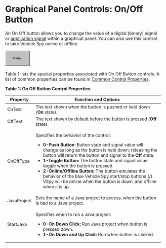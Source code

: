 # Graphical Panel Controls: On/Off Button

An On Off button allows you to change the value of a digital (binary) signal or [application signal](../../../main-menu-scripting-and-automation/application-signals/) within a graphical panel. You can also use this control to take Vehicle Spy online or offline.

![Figure 1: An On Off button, currently in the Off state.](../../../../.gitbook/assets/gpctrlOnOFFButton.gif)

Table 1 lists the special properties associated with On Off Button controls. A list of common properties can be found in [Common Control Properties](graphical-panel-controls-common-control-properties.md).

**Table 1: On Off Button Control Properties**

| Property    | Function and Options                                                                                                                                                                                                                                                                                                                                                                                                                                                                                                                                                                                                                                                                                                                                                 |
| ----------- | -------------------------------------------------------------------------------------------------------------------------------------------------------------------------------------------------------------------------------------------------------------------------------------------------------------------------------------------------------------------------------------------------------------------------------------------------------------------------------------------------------------------------------------------------------------------------------------------------------------------------------------------------------------------------------------------------------------------------------------------------------------------- |
| OnText      | The text shown when the button is pushed or held down (**On** state).                                                                                                                                                                                                                                                                                                                                                                                                                                                                                                                                                                                                                                                                                                |
| OffText     | The text shown by default before the button is pressed (**Off** state).                                                                                                                                                                                                                                                                                                                                                                                                                                                                                                                                                                                                                                                                                              |
| OnOffType   | <p>Specifies the behavior of the control:</p><ul><li><strong>0-Push Button:</strong> Button state and signal value will change as long as the button is held down; releasing the button will return the button and signal to the <strong>Off</strong> state.</li><li><strong>1-Toggle Button:</strong> The button state and signal value toggle when the button is pressed.</li><li><strong>2-Online/Offline Button:</strong> The button emulates the behavior of the blue Vehicle Spy start/stop buttons (<img src="https://cdn.intrepidcs.net/support/VehicleSpy/assets/play.gif" alt="">/<img src="https://cdn.intrepidcs.net/support/VehicleSpy/assets/playstop.gif" alt="">). VSpy will be online when the button is down, and offline when it is up.</li></ul> |
| JavaProject | Sets the name of a Java project to access, when the button is tied to a Java project.                                                                                                                                                                                                                                                                                                                                                                                                                                                                                                                                                                                                                                                                                |
| StartJava   | <p>Specifies when to run a Java project:<br></p><ul><li><strong>0-On Down Click:</strong> Run Java project when button is pressed down.</li><li><strong>1-On Down and Up Click:</strong> Run when button is clicked.</li></ul>                                                                                                                                                                                                                                                                                                                                                                                                                                                                                                                                       |
